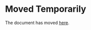 Moved Temporarily
=================

The document has moved
[here](http://alohatallulah.blogspot.com/2017/05/lintersectionnalite-nuisible-au.html).
